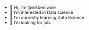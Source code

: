 - 👋 Hi, I’m @mkbeniwale
- 👀 I’m interested in Data science
- 🌱 I’m currently learning Data Science
- 💞️ I’m looking for job.

<!---
mkbeniwale/mkbeniwale is a ✨ special ✨ repository because its `README.md` (this file) appears on your GitHub profile.
You can click the Preview link to take a look at your changes.
--->
